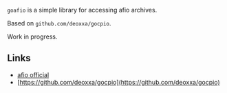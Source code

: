 `goafio` is a simple library for accessing afio archives.

Based on `github.com/deoxxa/gocpio`.

Work in progress.

Links
-----

* [afio official](https://github.com/kholtman/afio)
* [https://github.com/deoxxa/gocpio](https://github.com/deoxxa/gocpio)
